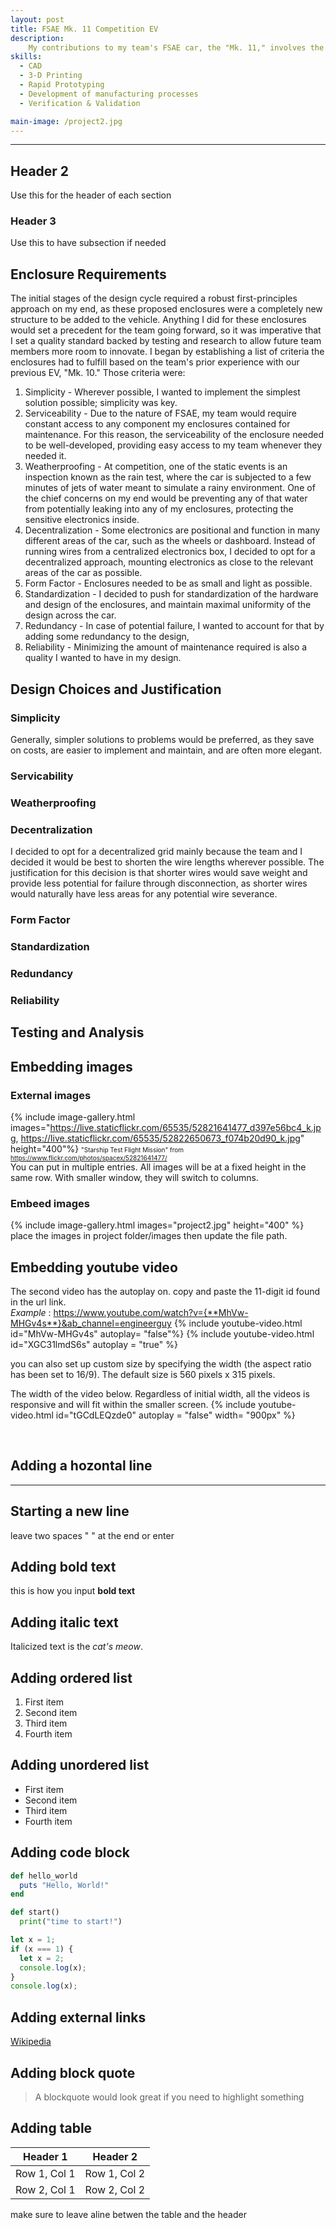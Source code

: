 ```yaml
---
layout: post
title: FSAE Mk. 11 Competition EV
description: 
    My contributions to my team's FSAE car, the "Mk. 11," involves the design of a series of robust standardized enclosures meant to house low-voltage electronics such as printed circuit boards (PCBs) and the low-voltage battery, as well as the physical layout of the wire harness throughout the chassis.
skills: 
  - CAD
  - 3-D Printing
  - Rapid Prototyping
  - Development of manufacturing processes
  - Verification & Validation

main-image: /project2.jpg
---
```


---
## Header 2  
Use this for the header of each section
### Header 3 
Use this to have subsection if needed

## Enclosure Requirements
The initial stages of the design cycle required a robust first-principles approach on my end, as these proposed enclosures were a completely new structure to be added to the vehicle. Anything I did for these enclosures would set a precedent for the team going forward, so it was imperative that I set a quality standard backed by testing and research to allow future team members more room to innovate. I began by establishing a list of criteria the enclosures had to fulfill based on the team's prior experience with our previous EV, "Mk. 10." Those criteria were:
1. Simplicity - Wherever possible, I wanted to implement the simplest solution possible; simplicity was key.
2. Serviceability - Due to the nature of FSAE, my team would require constant access to any component my enclosures contained for maintenance. For this reason, the serviceability of the enclosure needed to be well-developed, providing easy access to my team whenever they needed it.
3. Weatherproofing - At competition, one of the static events is an inspection known as the rain test, where the car is subjected to a few minutes of jets of water meant to simulate a rainy environment. One of the chief concerns on my end would be preventing any of that water from potentially leaking into any of my enclosures, protecting the sensitive electronics inside. 
4. Decentralization - Some electronics are positional and function in many different areas of the car, such as the wheels or dashboard. Instead of running wires from a centralized electronics box, I decided to opt for a decentralized approach, mounting electronics as close to the relevant areas of the car as possible.
5. Form Factor - Enclosures needed to be as small and light as possible.
6. Standardization - I decided to push for standardization of the hardware and design of the enclosures, and maintain maximal uniformity of the design across the car.
7. Redundancy - In case of potential failure, I wanted to account for that by adding some redundancy to the design,
8. Reliability - Minimizing the amount of maintenance required is also a quality I wanted to have in my design.


## Design Choices and Justification
### Simplicity
Generally, simpler solutions to problems would be preferred, as they save on costs, are easier to implement and maintain, and are often more elegant.
### Servicability
### Weatherproofing
### Decentralization
I decided to opt for a decentralized grid mainly because the team and I decided it would be best to shorten the wire lengths wherever possible. The justification for this decision is that shorter wires would save weight and provide less potential for failure through disconnection, as shorter wires would naturally have less areas for any potential wire severance.
### Form Factor
### Standardization
### Redundancy
### Reliability


## Testing and Analysis


## Embedding images 
### External images
{% include image-gallery.html images="https://live.staticflickr.com/65535/52821641477_d397e56bc4_k.jpg, https://live.staticflickr.com/65535/52822650673_f074b20d90_k.jpg" height="400"%}
<span style="font-size: 10px">"Starship Test Flight Mission" from https://www.flickr.com/photos/spacex/52821641477/</span>  
You can put in multiple entries. All images will be at a fixed height in the same row. With smaller window, they will switch to columns.  

### Embeed images
{% include image-gallery.html images="project2.jpg" height="400" %} 
place the images in project folder/images then update the file path.   


## Embedding youtube video
The second video has the autoplay on. copy and paste the 11-digit id found in the url link. <br>
*Example* : https://www.youtube.com/watch?v={**MhVw-MHGv4s**}&ab_channel=engineerguy
{% include youtube-video.html id="MhVw-MHGv4s" autoplay= "false"%}
{% include youtube-video.html id="XGC31lmdS6s" autoplay = "true" %}

you can also set up custom size by specifying the width (the aspect ratio has been set to 16/9). The default size is 560 pixels x 315 pixels.  

The width of the video below. Regardless of initial width, all the videos is responsive and will fit within the smaller screen.
{% include youtube-video.html id="tGCdLEQzde0" autoplay = "false" width= "900px" %}  

<br>

## Adding a hozontal line
---

## Starting a new line
leave two spaces "  " at the end or enter <br>

## Adding bold text
this is how you input **bold text**

## Adding italic text
Italicized text is the *cat's meow*.

## Adding ordered list
1. First item
2. Second item
3. Third item
4. Fourth item

## Adding unordered list
- First item
- Second item
- Third item
- Fourth item

## Adding code block
```ruby
def hello_world
  puts "Hello, World!"
end
```

```python
def start()
  print("time to start!")
```

```javascript
let x = 1;
if (x === 1) {
  let x = 2;
  console.log(x);
}
console.log(x);

```

## Adding external links
[Wikipedia](https://en.wikipedia.org)


## Adding block quote
> A blockquote would look great if you need to highlight something


## Adding table 

| Header 1 | Header 2 |
|----------|----------|
| Row 1, Col 1 | Row 1, Col 2 |
| Row 2, Col 1 | Row 2, Col 2 |

make sure to leave aline betwen the table and the header
